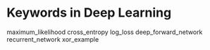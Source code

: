 # Keywords in Deep Learning
maximum_likelihood
cross_entropy
log_loss
deep_forward_network
recurrent_network
xor_example
